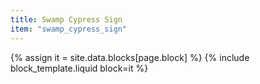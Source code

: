 ```yaml
---
title: Swamp Cypress Sign
item: "swamp_cypress_sign"
---
```


{% assign it = site.data.blocks[page.block] %}
{% include block_template.liquid block=it %}

